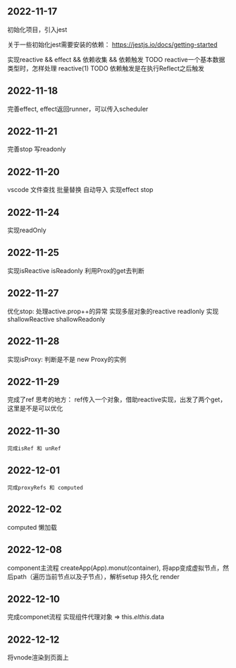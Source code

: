 <!--
 * @Author: xuyong xuyongshuaige@gmail.com
 * @Date: 2022-11-18 16:56:45
 * @LastEditors: xuyong xuyongshuaige@gmail.com
 * @LastEditTime: 2022-11-30 09:26:38
 * @FilePath: \mini-vue-myself\README.md
 * @Description: 这是默认设置,请设置`customMade`, 打开koroFileHeader查看配置 进行设置: https://github.com/OBKoro1/koro1FileHeader/wiki/%E9%85%8D%E7%BD%AE
-->
## 2022-11-17

初始化项目，引入jest

关于一些初始化jest需要安装的依赖： https://jestjs.io/docs/getting-started

实现reactive && effect && 依赖收集 && 依赖触发
 TODO reactive一个基本数据类型时，怎样处理 reactive(1)
 TODO 依赖触发是在执行Reflect之后触发

 ## 2022-11-18
 完善effect, effect返回runner，可以传入scheduler

 ## 2022-11-21
 完善stop
 写readonly
 ## 2022-11-20
 vscode 文件查找 批量替换 自动导入
 实现effect stop

 ## 2022-11-24
 实现readOnly

 ## 2022-11-25
 实现isReactive isReadonly
 利用Prox的get去判断


 ## 2022-11-27
 优化stop: 处理active.prop++的异常
 实现多层对象的reactive readlonly
 实现shallowReactive shallowReadonly
 ## 2022-11-28
  实现isProxy: 判断是不是 new Proxy的实例
 ## 2022-11-29
  完成了ref
  思考的地方：
    ref传入一个对象，借助reactive实现，出发了两个get，这里是不是可以优化

 ## 2022-11-30
    完成isRef 和 unRef
 ## 2022-12-01
    完成proxyRefs 和 computed

 ## 2022-12-02
   computed 懒加载

 ## 2022-12-08
   component主流程
   createApp(App).monut(container), 将app变成虚拟节点，然后path（遍历当前节点以及子节点），解析setup 持久化 render

 ## 2022-12-10
   完成componet流程
   实现组件代理对象 => this.$el this.$data

 ## 2022-12-12
   将vnode渲染到页面上
